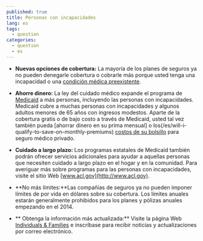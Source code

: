 ```yaml
---
published: true
title: Personas con incapacidades
lang: es
tags: 
  - question
categories: 
  - question
  - es
---
```


* **Nuevas opciones de cobertura:** La mayoría de los planes de seguros ya no pueden denegarle cobertura o cobrarle más porque usted tenga una incapacidad o una [condición médica preexistente](/es/what-if-i-have-a-pre-existing-health-condition).  

* **Ahorre dinero:** La ley del cuidado médico expande el programa de [Medicaid](/es/do-i-qualify-for-medicaid) a más personas, incluyendo las personas con incapacidades. Medicaid cubre a muchas personas con incapacidades y algunos adultos menores de 65 años con ingresos modestos. Aparte de la cobertura gratis o de bajo costo a través de Medicaid, usted tal vez también pueda [ahorrar dinero en su prima mensual] o los(/es/will-i-qualify-to-save-on-monthly-premiums) [costos de su bolsillo](/es/will-i-qualify-to-save-on-out-of-pocket-costs) para seguro médico privado. 

* **Cuidado a largo plazo:** Los programas estatales de Medicaid también podrán ofrecer servicios adicionales para ayudar a aquellas personas que necesiten cuidado a largo plazo en el hogar y en la comunidad. Para averiguar más sobre programas para las personas con incapacidades, visite el sitio Web [www.acl.gov](http://www.acl.gov).

* **No más límites:**Las compañías de seguros ya no pueden imponer límites de por vida en dólares sobre su cobertura. Los límites anuales estarán generalmente prohibidos para los planes y pólizas anuales empezando en el 2014.

* ** Obtenga la información más actualizada:** Visite la página Web [Individuals & Families](/es/families) e inscríbase para recibir noticias y actualizaciones por correo electrónico.
